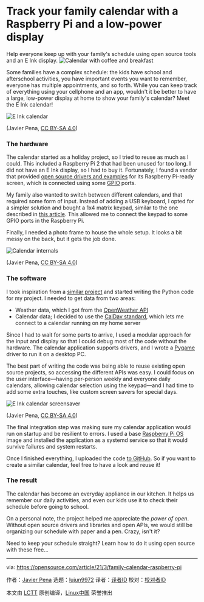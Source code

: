 [#]: subject: (Track your family calendar with a Raspberry Pi and a low-power display)
[#]: via: (https://opensource.com/article/21/3/family-calendar-raspberry-pi)
[#]: author: (Javier Pena https://opensource.com/users/jpena)
[#]: collector: (lujun9972)
[#]: translator: ( )
[#]: reviewer: ( )
[#]: publisher: ( )
[#]: url: ( )

Track your family calendar with a Raspberry Pi and a low-power display
======
Help everyone keep up with your family's schedule using open source
tools and an E Ink display.
![Calendar with coffee and breakfast][1]

Some families have a complex schedule: the kids have school and afterschool activities, you have important events you want to remember, everyone has multiple appointments, and so forth. While you can keep track of everything using your cellphone and an app, wouldn't it be better to have a large, low-power display at home to show your family's calendar? Meet the E Ink calendar!

![E Ink calendar][2]

(Javier Pena, [CC BY-SA 4.0][3])

### The hardware

The calendar started as a holiday project, so I tried to reuse as much as I could. This included a Raspberry Pi 2 that had been unused for too long. I did not have an E Ink display, so I had to buy it. Fortunately, I found a vendor that provided [open source drivers and examples][4] for its Raspberry Pi-ready screen, which is connected using some [GPIO][5] ports.

My family also wanted to switch between different calendars, and that required some form of input. Instead of adding a USB keyboard, I opted for a simpler solution and bought a 1x4 matrix keypad, similar to the one described in [this article][6]. This allowed me to connect the keypad to some GPIO ports in the Raspberry Pi.

Finally, I needed a photo frame to house the whole setup. It looks a bit messy on the back, but it gets the job done.

![Calendar internals][7]

(Javier Pena, [CC BY-SA 4.0][3])

### The software

I took inspiration from a [similar project][8] and started writing the Python code for my project. I needed to get data from two areas:

  * Weather data, which I got from the [OpenWeather API][9]
  * Calendar data; I decided to use the [CalDav standard][10], which lets me connect to a calendar running on my home server



Since I had to wait for some parts to arrive, I used a modular approach for the input and display so that I could debug most of the code without the hardware. The calendar application supports drivers, and I wrote a [Pygame][11] driver to run it on a desktop PC.

The best part of writing the code was being able to reuse existing open source projects, so accessing the different APIs was easy. I could focus on the user interface—having per-person weekly and everyone daily calendars, allowing calendar selection using the keypad—and I had time to add some extra touches, like custom screen savers for special days.

![E Ink calendar screensaver][12]

(Javier Pena, [CC BY-SA 4.0][3])

The final integration step was making sure my calendar application would run on startup and be resilient to errors. I used a base [Raspberry Pi OS][13] image and installed the application as a systemd service so that it would survive failures and system restarts.

Once I finished everything, I uploaded the code [to GitHub][14]. So if you want to create a similar calendar, feel free to have a look and reuse it!

### The result

The calendar has become an everyday appliance in our kitchen. It helps us remember our daily activities, and even our kids use it to check their schedule before going to school.

On a personal note, the project helped me appreciate the _power of open_. Without open source drivers and libraries and open APIs, we would still be organizing our schedule with paper and a pen. Crazy, isn't it?

Need to keep your schedule straight? Learn how to do it using open source with these free...

--------------------------------------------------------------------------------

via: https://opensource.com/article/21/3/family-calendar-raspberry-pi

作者：[Javier Pena][a]
选题：[lujun9972][b]
译者：[译者ID](https://github.com/译者ID)
校对：[校对者ID](https://github.com/校对者ID)

本文由 [LCTT](https://github.com/LCTT/TranslateProject) 原创编译，[Linux中国](https://linux.cn/) 荣誉推出

[a]: https://opensource.com/users/jpena
[b]: https://github.com/lujun9972
[1]: https://opensource.com/sites/default/files/styles/image-full-size/public/lead-images/calendar-coffee.jpg?itok=9idm1917 (Calendar with coffee and breakfast)
[2]: https://opensource.com/sites/default/files/uploads/calendar.jpg (E Ink calendar)
[3]: https://creativecommons.org/licenses/by-sa/4.0/
[4]: https://github.com/waveshare/e-Paper
[5]: https://opensource.com/article/19/3/gpio-pins-raspberry-pi
[6]: https://www.instructables.com/1x4-Membrane-Keypad-w-Arduino/
[7]: https://opensource.com/sites/default/files/uploads/calendar_internals.jpg (Calendar internals)
[8]: https://github.com/zli117/EInk-Calendar
[9]: https://openweathermap.org
[10]: https://en.wikipedia.org/wiki/CalDAV
[11]: https://github.com/pygame/pygame
[12]: https://opensource.com/sites/default/files/uploads/calendar_screensaver.jpg (E Ink calendar screensaver)
[13]: https://www.raspberrypi.org/software/
[14]: https://github.com/javierpena/eink-calendar

